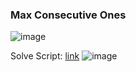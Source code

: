 <h3> Max Consecutive Ones </h3>

![image](https://github.com/h4ckyou/h4ckyou.github.io/assets/127159644/463821ae-14ab-4d4a-afcf-2f0c22994bff)

Solve Script: [link]()
![image](https://github.com/h4ckyou/h4ckyou.github.io/assets/127159644/fab87c62-a80e-4319-9ace-dca0ac76aaf8)
